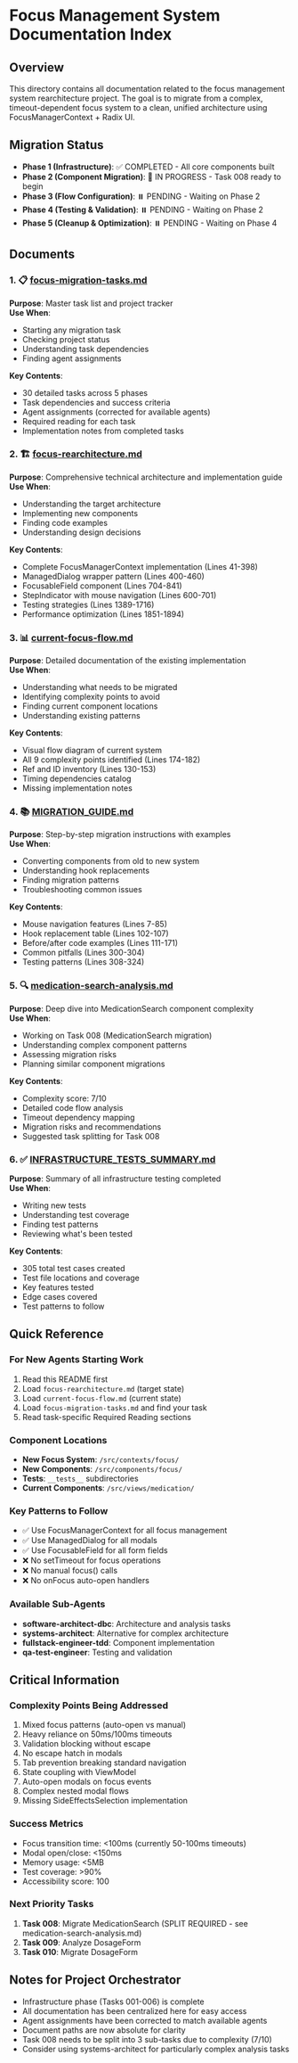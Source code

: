 # Focus Management System Documentation Index

## Overview
This directory contains all documentation related to the focus management system rearchitecture project. The goal is to migrate from a complex, timeout-dependent focus system to a clean, unified architecture using FocusManagerContext + Radix UI.

## Migration Status
- **Phase 1 (Infrastructure)**: ✅ COMPLETED - All core components built
- **Phase 2 (Component Migration)**: 🔄 IN PROGRESS - Task 008 ready to begin
- **Phase 3 (Flow Configuration)**: ⏸️ PENDING - Waiting on Phase 2
- **Phase 4 (Testing & Validation)**: ⏸️ PENDING - Waiting on Phase 2
- **Phase 5 (Cleanup & Optimization)**: ⏸️ PENDING - Waiting on Phase 4

## Documents

### 1. 📋 [focus-migration-tasks.md](./focus-migration-tasks.md)
**Purpose**: Master task list and project tracker  
**Use When**: 
- Starting any migration task
- Checking project status
- Understanding task dependencies
- Finding agent assignments

**Key Contents**:
- 30 detailed tasks across 5 phases
- Task dependencies and success criteria
- Agent assignments (corrected for available agents)
- Required reading for each task
- Implementation notes from completed tasks

### 2. 🏗️ [focus-rearchitecture.md](./focus-rearchitecture.md)
**Purpose**: Comprehensive technical architecture and implementation guide  
**Use When**:
- Understanding the target architecture
- Implementing new components
- Finding code examples
- Understanding design decisions

**Key Contents**:
- Complete FocusManagerContext implementation (Lines 41-398)
- ManagedDialog wrapper pattern (Lines 400-460)
- FocusableField component (Lines 704-841)
- StepIndicator with mouse navigation (Lines 600-701)
- Testing strategies (Lines 1389-1716)
- Performance optimization (Lines 1851-1894)

### 3. 📊 [current-focus-flow.md](./current-focus-flow.md)
**Purpose**: Detailed documentation of the existing implementation  
**Use When**:
- Understanding what needs to be migrated
- Identifying complexity points to avoid
- Finding current component locations
- Understanding existing patterns

**Key Contents**:
- Visual flow diagram of current system
- All 9 complexity points identified (Lines 174-182)
- Ref and ID inventory (Lines 130-153)
- Timing dependencies catalog
- Missing implementation notes

### 4. 📚 [MIGRATION_GUIDE.md](./MIGRATION_GUIDE.md)
**Purpose**: Step-by-step migration instructions with examples  
**Use When**:
- Converting components from old to new system
- Understanding hook replacements
- Finding migration patterns
- Troubleshooting common issues

**Key Contents**:
- Mouse navigation features (Lines 7-85)
- Hook replacement table (Lines 102-107)
- Before/after code examples (Lines 111-171)
- Common pitfalls (Lines 300-304)
- Testing patterns (Lines 308-324)

### 5. 🔍 [medication-search-analysis.md](./medication-search-analysis.md)
**Purpose**: Deep dive into MedicationSearch component complexity  
**Use When**:
- Working on Task 008 (MedicationSearch migration)
- Understanding complex component patterns
- Assessing migration risks
- Planning similar component migrations

**Key Contents**:
- Complexity score: 7/10
- Detailed code flow analysis
- Timeout dependency mapping
- Migration risks and recommendations
- Suggested task splitting for Task 008

### 6. ✅ [INFRASTRUCTURE_TESTS_SUMMARY.md](./INFRASTRUCTURE_TESTS_SUMMARY.md)
**Purpose**: Summary of all infrastructure testing completed  
**Use When**:
- Writing new tests
- Understanding test coverage
- Finding test patterns
- Reviewing what's been tested

**Key Contents**:
- 305 total test cases created
- Test file locations and coverage
- Key features tested
- Edge cases covered
- Test patterns to follow

## Quick Reference

### For New Agents Starting Work
1. Read this README first
2. Load `focus-rearchitecture.md` (target state)
3. Load `current-focus-flow.md` (current state)
4. Load `focus-migration-tasks.md` and find your task
5. Read task-specific Required Reading sections

### Component Locations
- **New Focus System**: `/src/contexts/focus/`
- **New Components**: `/src/components/focus/`
- **Tests**: `__tests__` subdirectories
- **Current Components**: `/src/views/medication/`

### Key Patterns to Follow
- ✅ Use FocusManagerContext for all focus management
- ✅ Use ManagedDialog for all modals
- ✅ Use FocusableField for all form fields
- ❌ No setTimeout for focus operations
- ❌ No manual focus() calls
- ❌ No onFocus auto-open handlers

### Available Sub-Agents
- **software-architect-dbc**: Architecture and analysis tasks
- **systems-architect**: Alternative for complex architecture
- **fullstack-engineer-tdd**: Component implementation
- **qa-test-engineer**: Testing and validation

## Critical Information

### Complexity Points Being Addressed
1. Mixed focus patterns (auto-open vs manual)
2. Heavy reliance on 50ms/100ms timeouts
3. Validation blocking without escape
4. No escape hatch in modals
5. Tab prevention breaking standard navigation
6. State coupling with ViewModel
7. Auto-open modals on focus events
8. Complex nested modal flows
9. Missing SideEffectsSelection implementation

### Success Metrics
- Focus transition time: <100ms (currently 50-100ms timeouts)
- Modal open/close: <150ms
- Memory usage: <5MB
- Test coverage: >90%
- Accessibility score: 100

### Next Priority Tasks
1. **Task 008**: Migrate MedicationSearch (SPLIT REQUIRED - see medication-search-analysis.md)
2. **Task 009**: Analyze DosageForm
3. **Task 010**: Migrate DosageForm

## Notes for Project Orchestrator
- Infrastructure phase (Tasks 001-006) is complete
- All documentation has been centralized here for easy access
- Agent assignments have been corrected to match available agents
- Document paths are now absolute for clarity
- Task 008 needs to be split into 3 sub-tasks due to complexity (7/10)
- Consider using systems-architect for particularly complex analysis tasks
